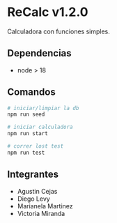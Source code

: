 # ReCalc v1.2.0

Calculadora con funciones simples.

## Dependencias

- node > 18

## Comandos

```bash
# iniciar/limpiar la db
npm run seed

# iniciar calculadora
npm run start

# correr lost test
npm run test
```
## Integrantes
- Agustin Cejas
- Diego Levy
- Marianela Martinez 
- Victoria Miranda
